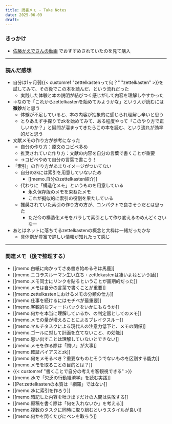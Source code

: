 ```yaml
---
title: 読書メモ - Take Notes
date: 2025-06-09
draft:
---
```

### きっかけ
- [佐藤かえでさんの動画](https://www.youtube.com/watch?v=RZNKhCgbaT8) でおすすめされていたのを見て購入
---
### 読んだ感想
- 自分は1ヶ月弱{{< customref "zettelkastenって何？" "zettelkasten" >}}を試してみて、その後でこの本を読んだ、という流れだった
    - 実践した体験と本の説明が結びつく感じがして内容を理解しやすかった
- →なので「これからzettelkastenを始めてみようかな」という人が読むには**微妙**だと思う
    - 体験が不足していると、本の内容が抽象的に感じられ理解し辛いと思う
    - とりあえず手探りでzkを始めてみて、ある程度やって「このやり方で正しいのか？」と疑問が溜まってきたらこの本を読む、という流れが効率的だと思う
- 文献メモの作り方が参考になった
	- 自分の作り方：原文のコピペ多め
	- 推奨されていた作り方：文献の内容を自分の言葉で書くことが重要
	- →コピペやめて自分の言葉で書こう！
- 「索引」の作り方があまりイメージがついてない
	- 自分のzkには索引を用意していないため
		- [[memo.自分のzettelkasten紹介]]
	- 代わりに「構造化メモ」というものを用意している
		- 永久保存版のメモを束ねたメモ
		- これが擬似的に索引の役割を果たしている
	- 推奨されていた索引の作り方の方が、コンパクトで良さそうだとは思った
		- ただ今の構造化メモをバラして索引として作り変えるのめんどくさいなー
- あとはネットに落ちてるzettelkastenの概念と大枠は一緒だったかな
	- 具体例が豊富で詳しい情報が知れたって感じ
---
### 関連メモ（後で整理する）
- [[memo.白紙に向かってさあ書き始めるぞは馬鹿]]
- [[memo.ニコラスルーマン生い立ち・zettlekastenは凄いよねという話]]
- [[memo.メモ同士にリンクを貼るということが画期的だった]]
- [[memo.メモは自分の言葉で書くことが重要]]
- [[memo.zettelkastenにおけるメモの分類の仕方]]
- [[memo.仕事を続けるにはモチベが最重要]]
- [[memo.客観的なフィードバックをいかにもらうか]]
- [[memo.何かを本当に理解しているか、の判定器としてのメモ]]
- [[memo.メモの量が増えることによるブレイクスルー]]
- [[memo.マルチタスクによる現代人の注意力低下と、メモの関係]]
- [[memo.ゴールに対して計画を立てないこと、の効能]]
- [[memo.思い出すことは理解していないとできない]]
- [[memo.メモを作る際は「問い」が大事]]
- [[memo.確証バイアスとzk]]
- [[memo.何をメモるべき？重要なものとそうでないものを区別する能力]]
- [[memo.メモを取ることの目的とは？]]
- {{< customref "書くことで自分の考えを客観視できる" >}}
- [[memo.zkで「欠乏の行動経済学」を読む実践]]
- [[Per.zettelkastenの本質は「網羅」ではない]]
- [[memo.zkに索引を作ろう]]
- [[memo.暗記した内容を吐き出すだけの人間は失敗する]]
- [[memo.原稿を書く際は「何を入れないか」を考える]]
- [[memo.複数のタスクに同時に取り組むというスタイルが良い]]
- [[memo.何かを閃くたびにペンを取ろう]]